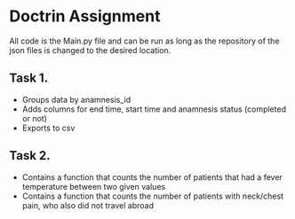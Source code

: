 # Doctrin Assignment
All code is the Main.py file and can be run as long as the repository of the json files is changed to the desired location.
## Task 1.
- Groups data by anamnesis_id
- Adds columns for end time, start time and anamnesis status (completed or not)
- Exports to csv

## Task 2.
- Contains a function that counts the number of patients that had a fever temperature between two given values
- Contains a function that counts the number of patients with neck/chest pain, who also did not travel abroad


